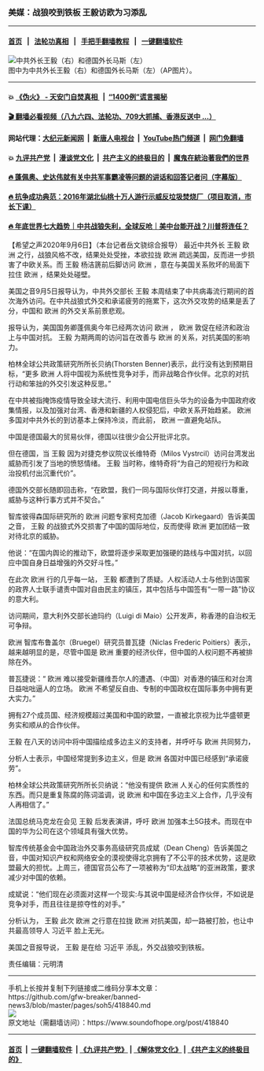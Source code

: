 ### 美媒：战狼咬到铁板 王毅访欧为习添乱
------------------------

#### [首页](https://github.com/gfw-breaker/banned-news3/blob/master/README.md) &nbsp;&nbsp;|&nbsp;&nbsp; [法轮功真相](https://github.com/begood0513/basic/blob/master/README.md)  &nbsp;&nbsp;|&nbsp;&nbsp; [手把手翻墙教程](https://github.com/gfw-breaker/guides/wiki)  &nbsp;&nbsp;|&nbsp;&nbsp; [一键翻墙软件](https://github.com/gfw-breaker/nogfw/blob/master/README.md)  



<div><img alt="中共外长王毅（右）和德国外长马斯（左）" src="https://img.soundofhope.org/2020-09/1599374732770.jpg"/>
<br/><figcaption class="caption">
 图中为中共外长王毅（右）和德国外长马斯（左）（AP图片）。
</figcaption></div><hr/>

#### 💥 [《伪火》 - 天安门自焚真相 ](http://141.164.51.119:10000/videos/blog/weihuo.html)&nbsp; |&nbsp; [“1400例”谎言揭秘  ](http://141.164.51.119:10000/videos/blog/jiexi1400.html)

#### [ 🎬  翻墙必看视频（八九六四、法轮功、709大抓捕、香港反送中 ...）](https://github.com/gfw-breaker/links/blob/master/banned.md)

#### 网站代理：[大纪元新闻网](http://167.172.10.89:10080/gb/) &nbsp;|&nbsp; [新唐人电视台](http://167.172.10.89:8808/gb/)  &nbsp;|&nbsp; [YouTube热门频道](http://158.247.203.241/youtube.html) &nbsp;|&nbsp; [网门免翻墙](http://158.247.203.241:11000/show.aspx?name=ogHome)

#### 💥 [九评共产党](http://141.164.51.119:10000/videos/res/jiuping/)&nbsp; |&nbsp; [漫谈党文化](http://141.164.51.119:10000/videos/res/mtdwh/)&nbsp; |&nbsp; [共产主义的终极目的](http://141.164.51.119:10000/videos/res/zjmd/)&nbsp; |&nbsp; [魔鬼在統治著我們的世界](http://141.164.51.119:10000/videos/res/TheSpecter/)  

#### [ 🔥  蓬佩奥、史达伟就有关中共军事霸凌等问题的讲话和回答记者问（字幕版）](http://141.164.51.119:10000/videos/news/pompeo7.html)

#### [ 🔥  抗争成功典范：2016年湖北仙桃十万人游行示威反垃圾焚烧厂（项目取消，市长下课）](http://141.164.51.119:10000/videos/news/xiantao.html)

#### [ 🔥  年底世界七大趋势｜中共战狼失利，全球反呛｜美中台能开战？川普将连任？](http://141.164.51.119:10000/videos/news/tanghao02.html)

<div><div class="Content__Wrapper sc-1bvya0-0 grZQxZ">
 <p class="meta-top">
  <span class="meta">
   【希望之声2020年9月6日】（本台记者岳文骁综合报导）
  </span>
  最近中共外长
  <ok href="/term/19924">
   王毅
  </ok>
  <ok href="/term/3375">
   欧洲
  </ok>
  之行，战狼风格不改，结果处处受挫，本欲拉拢
  <ok href="/term/3375">
   欧洲
  </ok>
  疏远美国，反而进一步损害了中欧关系。而
  <ok href="/term/19924">
   王毅
  </ok>
  杨洁篪前后脚访问
  <ok href="/term/3375">
   欧洲
  </ok>
  ，意在与美国关系败坏的局面下拉住
  <ok href="/term/3375">
   欧洲
  </ok>
  ，结果处处碰壁。
 </p>
 <p>
  美国之音9月5日报导认为，中共外交部长
  <ok href="/term/19924">
   王毅
  </ok>
  本周结束了中共病毒流行期间的首次海外访问。在中共战狼式外交和承诺疲劳的拖累下，这次外交攻势的结果是丢了分，中国和
  <ok href="/term/3375">
   欧洲
  </ok>
  的外交关系前景悲观。
 </p>
 <div class="AD_Embed__Wrap-sc-1xslmin-0 igMuqX module desktop">
  <div>
  </div>
 </div>
 <p>
  报导认为，美国国务卿蓬佩奥今年已经两次访问
  <ok href="/term/3375">
   欧洲
  </ok>
  ，
  <ok href="/term/3375">
   欧洲
  </ok>
  敦促在经济和政治上与中国对抗。
  <ok href="/term/19924">
   王毅
  </ok>
  为期两周的访问旨在改善与
  <ok href="/term/3375">
   欧洲
  </ok>
  的关系，对抗美国的影响力。
 </p>
 <p>
  柏林全球公共政策研究所所长贝纳(Thorsten Benner)表示，此行没有达到预期目标，“更多
  <ok href="/term/3375">
   欧洲
  </ok>
  人将中国视为系统性竞争对手，而非战略合作伙伴。北京的对抗行动和笨拙的外交引发这种反思。”
 </p>
 <p>
  在中共被指掩饰疫情导致全球大流行、利用中国电信巨头华为的设备为中国政府收集情报，以及加强对台湾、香港和新疆的人权侵犯后，中欧关系开始趋紧。
  <ok href="/term/3375">
   欧洲
  </ok>
  多国对中共外长的到访基本上保持冷淡，而此前，
  <ok href="/term/3375">
   欧洲
  </ok>
  一直避免站队。
 </p>
 <p>
  中国是德国最大的贸易伙伴，德国以往很少会公开批评北京。
 </p>
 <p>
  但在德国，当
  <ok href="/term/19924">
   王毅
  </ok>
  因为对捷克参议院议长维特奇（Milos Vystrcil）访问台湾发出威胁而引发了当地的愤怒情绪。
  <ok href="/term/19924">
   王毅
  </ok>
  当时称，维特奇将“为自己的短视行为和政治投机付出沉重代价”。
 </p>
 <p>
  德国外交部长随即回击称，“在欧盟，我们一同与国际伙伴打交道，并报以尊重，威胁与这种行事方式并不契合。”
 </p>
 <p>
  智库彼得森国际研究所的
  <ok href="/term/3375">
   欧洲
  </ok>
  问题专家柯克加德（Jacob Kirkegaard）告诉美国之音，
  <ok href="/term/19924">
   王毅
  </ok>
  的战狼式外交损害了中国的国际地位，反而使得
  <ok href="/term/3375">
   欧洲
  </ok>
  更加团结一致对待北京的威胁。
 </p>
 <p>
  他说：“在国内舆论的推动下，欧盟将逐步采取更加强硬的路线与中国对抗，以回应中国自身日益增强的外交好斗性。”
 </p>
 <p>
  在此次
  <ok href="/term/3375">
   欧洲
  </ok>
  行的几乎每一站，
  <ok href="/term/19924">
   王毅
  </ok>
  都遭到了质疑。人权活动人士与他到访国家的政界人士联手谴责中国对自由民主的镇压，其中包括与中国签有“一带一路”协议的意大利。
 </p>
 <p>
  访问期间，意大利外交部长迪玛约（Luigi di Maio）公开发声，称香港的自治权无可争辩。
 </p>
 <p>
  <ok href="/term/3375">
   欧洲
  </ok>
  智库布鲁盖尔（Bruegel）研究员普瓦捷（Niclas Frederic Poitiers）表示，越来越明显的是，尽管中国是
  <ok href="/term/3375">
   欧洲
  </ok>
  重要的经济伙伴，但中国的人权问题不再被排除在外。
 </p>
 <p>
  普瓦捷说：“
  <ok href="/term/3375">
   欧洲
  </ok>
  难以接受新疆维吾尔人的遭遇、（中国）对香港的镇压和对台湾日益咄咄逼人的立场。
  <ok href="/term/3375">
   欧洲
  </ok>
  不希望反自由、专制的中国政权在国际事务中拥有更大实力。”
 </p>
 <p>
  拥有27个成员国、经济规模超过美国和中国的欧盟，一直被北京视为比华盛顿更务实和顺从的合作伙伴。
 </p>
 <p>
  <ok href="/term/19924">
   王毅
  </ok>
  在八天的访问中将中国描绘成多边主义的支持者，并呼吁与
  <ok href="/term/3375">
   欧洲
  </ok>
  共同努力，
 </p>
 <p>
  分析人士表示，中国经常提到多边主义，但是
  <ok href="/term/3375">
   欧洲
  </ok>
  各国对中国已经感到“承诺疲劳”。
 </p>
 <p>
  柏林全球公共政策研究所所长贝纳说：“他没有提供
  <ok href="/term/3375">
   欧洲
  </ok>
  人关心的任何实质性的东西。而只是重复陈腐的陈词滥调，说
  <ok href="/term/3375">
   欧洲
  </ok>
  和中国在多边主义上合作，几乎没有人再相信了。”
 </p>
 <div class="AD_Embed__Wrap-sc-1xslmin-0 igMuqX module desktop">
  <div>
  </div>
 </div>
 <p>
  法国总统马克龙在会见
  <ok href="/term/19924">
   王毅
  </ok>
  后发表演讲，呼吁
  <ok href="/term/3375">
   欧洲
  </ok>
  加强本土5G技术。而现在中国的华为公司在这个领域具有强大优势。
 </p>
 <p>
  智库传统基金会中国政治外交事务高级研究员成斌（Dean Cheng）告诉美国之音，中国对知识产权和网络安全的漠视使得北京拥有了不公平的技术优势，这是欧盟最大的担忧。上周三，德国官员公布了一项被称为“印太战略”的亚洲政策，要求减少对中国的依赖。
 </p>
 <p>
  成斌说：“他们现在必须面对这样一个现实:与其说中国是经济合作伙伴，不如说是竞争对手，而且往往是掠夺性的对手。”
 </p>
 <p>
  分析认为，
  <ok href="/term/19924">
   王毅
  </ok>
  此次
  <ok href="/term/3375">
   欧洲
  </ok>
  之行意在拉拢
  <ok href="/term/3375">
   欧洲
  </ok>
  对抗美国，却一路被打脸，也让中共最高领导人
  <ok href="/term/1063">
   习近平
  </ok>
  脸上无光。
 </p>
 <p>
  美国之音报导说，
  <ok href="/term/19924">
   王毅
  </ok>
  是在给
  <ok href="/term/1063">
   习近平
  </ok>
  添乱，外交战狼咬到铁板。
 </p>
 <p class="meta-btm">
  责任编辑：元明清
 </p>
</div>
</div>
<hr/>
手机上长按并复制下列链接或二维码分享本文章：<br/>
https://github.com/gfw-breaker/banned-news3/blob/master/pages/soh5/418840.md <br/>
<a href='https://github.com/gfw-breaker/banned-news3/blob/master/pages/soh5/418840.md'><img src='https://github.com/gfw-breaker/banned-news3/blob/master/pages/soh5/418840.md.png'/></a> <br/>
原文地址（需翻墙访问）：https://www.soundofhope.org/post/418840


------------------------
#### [首页](https://github.com/gfw-breaker/banned-news3/blob/master/README.md) &nbsp;|&nbsp; [一键翻墙软件](https://github.com/gfw-breaker/nogfw/blob/master/README.md) &nbsp;| [《九评共产党》](https://github.com/gfw-breaker/9ping.md/blob/master/README.md#九评之一评共产党是什么) | [《解体党文化》](https://github.com/gfw-breaker/jtdwh.md/blob/master/README.md) | [《共产主义的终极目的》](https://github.com/gfw-breaker/gczydzjmd.md/blob/master/README.md)


<img src='http://gfw-breaker.win/banned-news3/pages/soh5/418840.md' width='0px' height='0px'/>